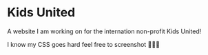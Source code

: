 # Kids United

A website I am working on for the internation non-profit Kids United!

I know my CSS goes hard feel free to screenshot 😤😤😤